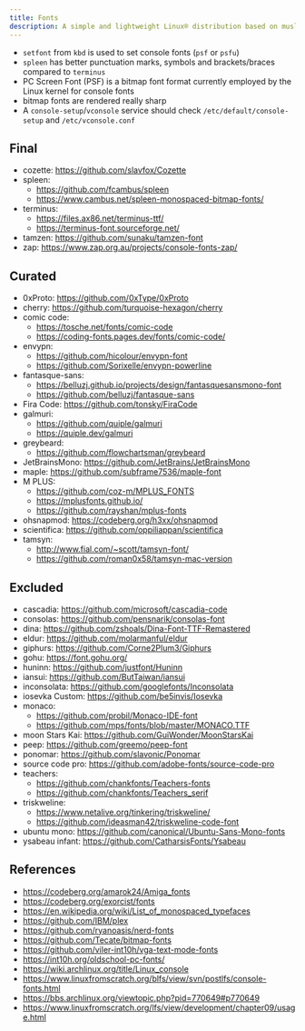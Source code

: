 ```yaml
---
title: Fonts
description: A simple and lightweight Linux® distribution based on musl libc and toybox
---
```


- `setfont` from `kbd` is used to set console fonts (`psf` or `psfu`)
- `spleen` has better punctuation marks, symbols and brackets/braces compared to `terminus`
- PC Screen Font (PSF) is a bitmap font format currently employed by the Linux kernel for console fonts
- bitmap fonts are rendered really sharp
- A `console-setup`/`vconsole` service should check `/etc/default/console-setup` and `/etc/vconsole.conf`

## Final
- cozette: https://github.com/slavfox/Cozette
- spleen:
  - https://github.com/fcambus/spleen
  - https://www.cambus.net/spleen-monospaced-bitmap-fonts/
- terminus:
  - https://files.ax86.net/terminus-ttf/
  - https://terminus-font.sourceforge.net/
- tamzen: https://github.com/sunaku/tamzen-font
- zap: https://www.zap.org.au/projects/console-fonts-zap/

## Curated
- 0xProto: https://github.com/0xType/0xProto
- cherry: https://github.com/turquoise-hexagon/cherry
- comic code:
  - https://tosche.net/fonts/comic-code
  - https://coding-fonts.pages.dev/fonts/comic-code/
- envypn:
  - https://github.com/hicolour/envypn-font
  - https://github.com/Sorixelle/envypn-powerline
- fantasque-sans:
  - https://belluzj.github.io/projects/design/fantasquesansmono-font
  - https://github.com/belluzj/fantasque-sans
- Fira Code: https://github.com/tonsky/FiraCode
- galmuri:
  - https://github.com/quiple/galmuri
  - https://quiple.dev/galmuri
- greybeard:
  - https://github.com/flowchartsman/greybeard
- JetBrainsMono: https://github.com/JetBrains/JetBrainsMono
- maple: https://github.com/subframe7536/maple-font
- M PLUS:
  - https://github.com/coz-m/MPLUS_FONTS
  - https://mplusfonts.github.io/
  - https://github.com/rayshan/mplus-fonts
- ohsnapmod: https://codeberg.org/h3xx/ohsnapmod
- scientifica: https://github.com/oppiliappan/scientifica
- tamsyn:
  - http://www.fial.com/~scott/tamsyn-font/
  - https://github.com/roman0x58/tamsyn-mac-version

## Excluded
- cascadia: https://github.com/microsoft/cascadia-code
- consolas: https://github.com/pensnarik/consolas-font
- dina: https://github.com/zshoals/Dina-Font-TTF-Remastered
- eldur: https://github.com/molarmanful/eldur
- giphurs: https://github.com/Corne2Plum3/Giphurs
- gohu: https://font.gohu.org/
- huninn: https://github.com/justfont/Huninn
- iansui: https://github.com/ButTaiwan/iansui
- inconsolata: https://github.com/googlefonts/Inconsolata
- iosevka Custom: https://github.com/be5invis/Iosevka
- monaco:
  - https://github.com/probil/Monaco-IDE-font
  - https://github.com/mps/fonts/blob/master/MONACO.TTF
- moon Stars Kai: https://github.com/GuiWonder/MoonStarsKai
- peep: https://github.com/greemo/peep-font
- ponomar: https://github.com/slavonic/Ponomar
- source code pro: https://github.com/adobe-fonts/source-code-pro
- teachers:
  - https://github.com/chankfonts/Teachers-fonts
  - https://github.com/chankfonts/Teachers_serif
- triskweline:
  - https://www.netalive.org/tinkering/triskweline/
  - https://github.com/ideasman42/triskweline-code-font
- ubuntu mono: https://github.com/canonical/Ubuntu-Sans-Mono-fonts
- ysabeau infant: https://github.com/CatharsisFonts/Ysabeau

## References
- https://codeberg.org/amarok24/Amiga_fonts
- https://codeberg.org/exorcist/fonts
- https://en.wikipedia.org/wiki/List_of_monospaced_typefaces
- https://github.com/IBM/plex
- https://github.com/ryanoasis/nerd-fonts
- https://github.com/Tecate/bitmap-fonts
- https://github.com/viler-int10h/vga-text-mode-fonts
- https://int10h.org/oldschool-pc-fonts/
- https://wiki.archlinux.org/title/Linux_console
- https://www.linuxfromscratch.org/blfs/view/svn/postlfs/console-fonts.html
- https://bbs.archlinux.org/viewtopic.php?pid=770649#p770649
- https://www.linuxfromscratch.org/lfs/view/development/chapter09/usage.html
